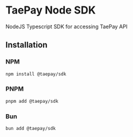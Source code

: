 # TaePay Node SDK
NodeJS Typescript SDK for accessing TaePay API

## Installation
### NPM
```bash
npm install @taepay/sdk
```

### PNPM
```bash
pnpm add @taepay/sdk
```

### Bun
```bash
bun add @taepay/sdk
```

